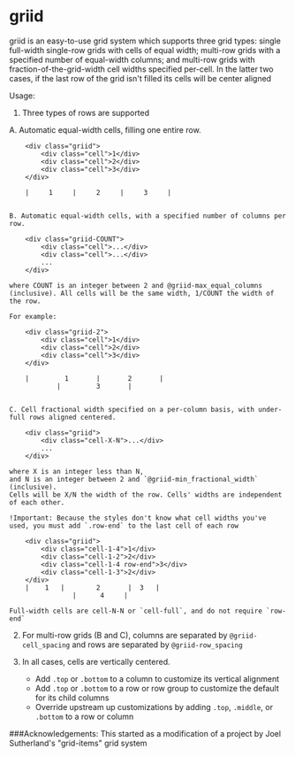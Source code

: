 # griid

griid is an easy-to-use grid system which supports three grid types: single full-width single-row grids  with cells of equal width; multi-row grids with a specified number of equal-width columns; and multi-row grids with fraction-of-the-grid-width cell widths specified per-cell. In the latter two cases, if the last row of the grid isn't filled its cells will be center aligned

Usage:

1. Three types of rows are supported

  A.	Automatic equal-width cells, filling one entire row.

		<div class="griid">
			<div class="cell">1</div>
			<div class="cell">2</div>
			<div class="cell">3</div>
		</div>
	
		|     1     |     2     |     3     |


	B. Automatic equal-width cells, with a specified number of columns per row.

		<div class="griid-COUNT">
			<div class="cell">...</div>
			<div class="cell">...</div>
			...
		</div>

	where COUNT is an integer between 2 and @griid-max_equal_columns (inclusive). All cells will be the same width, 1/COUNT the width of the row.

	For example:

		<div class="griid-2">
			<div class="cell">1</div>
			<div class="cell">2</div>
			<div class="cell">3</div>
		</div>
	
		|		  1		  |		  2		  |
				|		  3		  |


	C. Cell fractional width specified on a per-column basis, with under-full rows aligned centered.

		<div class="griid">
			<div class="cell-X-N">...</div>
			...
		</div>

	where X is an integer less than N,
	and N is an integer between 2 and `@griid-min_fractional_width` (inclusive).
	Cells will be X/N the width of the row. Cells' widths are independent of each other.

	!Important: Because the styles don't know what cell widths you've used, you must add `.row-end` to the last cell of each row

		<div class="griid">
			<div class="cell-1-4">1</div>
			<div class="cell-1-2">2</div>
			<div class="cell-1-4 row-end">3</div>
			<div class="cell-1-3">2</div>
		</div>
		|	 1	 |		  2		  |	 3	 |
   		            |      4     |

	Full-width cells are cell-N-N or `cell-full`, and do not require `row-end`


2. For multi-row grids (B and C), columns are separated by `@griid-cell_spacing` and rows are separated by `@griid-row_spacing`


3. In all cases, cells are vertically centered.
	- Add `.top` or `.bottom` to a column to customize its vertical alignment
	- Add `.top` or `.bottom` to a row or row group to customize the default for its child columns
	- Override upstream up customizations by adding `.top`, `.middle`, or `.bottom` to a row or column



###Acknowledgements:
This started as a modification of a project by Joel Sutherland's "grid-items" grid system